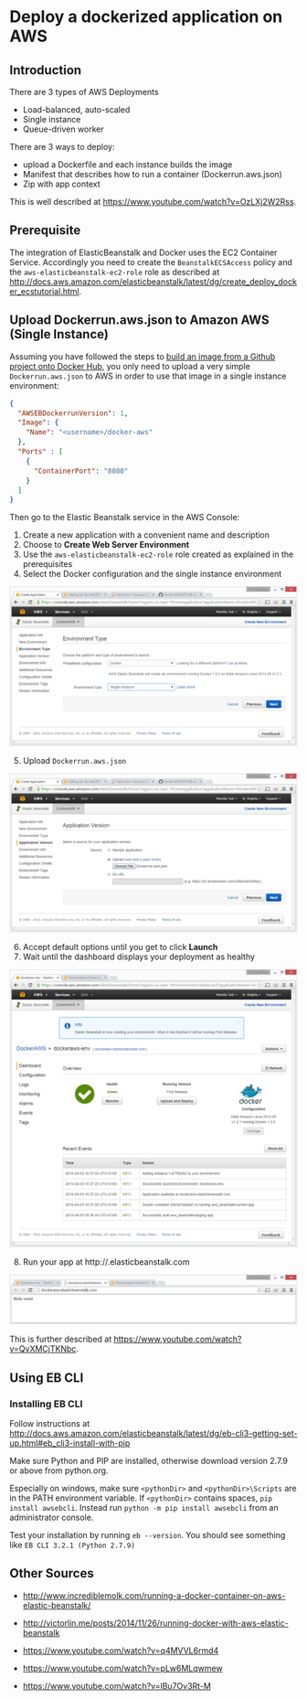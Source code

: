 # Deploy a dockerized application on AWS

## Introduction

There are 3 types of AWS Deployments
- Load-balanced, auto-scaled
- Single instance
- Queue-driven worker

There are 3 ways to deploy:
- upload a Dockerfile and each instance builds the image
- Manifest that describes how to run a container (Dockerrun.aws.json)
- Zip with app context

This is well described at https://www.youtube.com/watch?v=OzLXj2W2Rss.

## Prerequisite

The integration of ElasticBeanstalk and Docker uses the EC2 Container Service.
Accordingly you need to create the ```BeanstalkECSAccess``` policy and the ```aws-elasticbeanstalk-ec2-role``` role as described at http://docs.aws.amazon.com/elasticbeanstalk/latest/dg/create_deploy_docker_ecstutorial.html.

## Upload Dockerrun.aws.json to Amazon AWS (Single Instance)

Assuming you have followed the steps to [build an image from a Github project onto Docker Hub](./GITHUB.md), you only need to upload a very simple ```Dockerrun.aws.json``` to AWS in order to use that image in a single instance environment:

```json
{
  "AWSEBDockerrunVersion": 1,
  "Image": {
    "Name": "<username>/docker-aws"
  },
  "Ports" : [
    {
      "ContainerPort": "8080"
    }
  ]
}
```

Then go to the Elastic Beanstalk service in the AWS Console:

1. Create a new application with a convenient name and description
2. Choose to **Create Web Server Environment**
3. Use the ```aws-elasticbeanstalk-ec2-role``` role created as explained in the prerequisites
4. Select the Docker configuration and the single instance environment

![Docker configuration](https://raw.githubusercontent.com/jlchereau/Docker-AWS/master/graphics/aws1.png)

5. Upload ```Dockerrun.aws.json```

![Upload file](https://raw.githubusercontent.com/jlchereau/Docker-AWS/master/graphics/aws2.png)

6. Accept default options until you get to click **Launch**
7. Wait until the dashboard displays your deployment as healthy

![Healthy deployment](https://raw.githubusercontent.com/jlchereau/Docker-AWS/master/graphics/aws3.png)

8. Run your app at http://<appname>.elasticbeanstalk.com

![Upload file](https://raw.githubusercontent.com/jlchereau/Docker-AWS/master/graphics/aws4.png)

This is further described at https://www.youtube.com/watch?v=QvXMCjTKNbc.






## Using EB CLI

### Installing EB CLI

Follow instructions at http://docs.aws.amazon.com/elasticbeanstalk/latest/dg/eb-cli3-getting-set-up.html#eb_cli3-install-with-pip

Make sure Python and PIP are installed, otherwise download version 2.7.9 or above from python.org.

Especially on windows, make sure ```<pythonDir>``` and ```<pythonDir>\Scripts``` are in the PATH environment variable. If ```<pythonDir>``` contains spaces, ```pip install awsebcli```.
Instead run ```python -m pip install awsebcli``` from an administrator console.

Test your installation by running ```eb --version```. You should see something like ```EB CLI 3.2.1 (Python 2.7.9)```

## Other Sources

- http://www.incrediblemolk.com/running-a-docker-container-on-aws-elastic-beanstalk/
- http://victorlin.me/posts/2014/11/26/running-docker-with-aws-elastic-beanstalk


- https://www.youtube.com/watch?v=q4MVVL6rmd4
- https://www.youtube.com/watch?v=pLw6MLqwmew
- https://www.youtube.com/watch?v=lBu7Ov3Rt-M